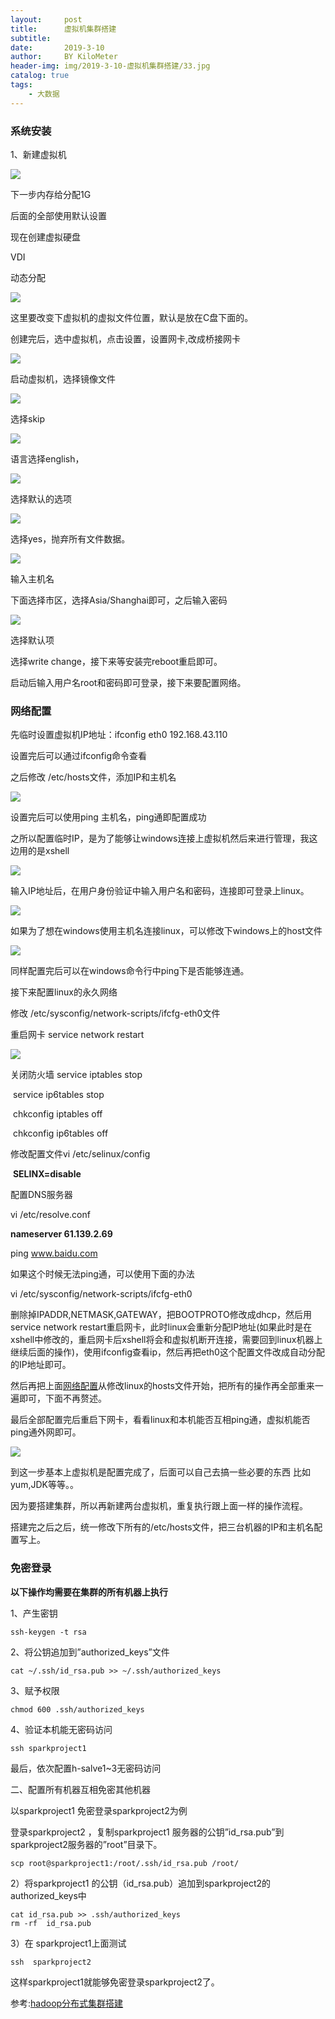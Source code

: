 ```yaml
---
layout:     post
title:      虚拟机集群搭建
subtitle:   
date:       2019-3-10
author:     BY KiloMeter
header-img: img/2019-3-10-虚拟机集群搭建/33.jpg
catalog: true
tags:
    - 大数据
---
```


### 系统安装

1、新建虚拟机

![](/img/2019-3-10-虚拟机集群搭建/创建虚拟机1.png)

下一步内存给分配1G

后面的全部使用默认设置

现在创建虚拟硬盘

VDI

动态分配

![](/img/2019-3-10-虚拟机集群搭建/创建虚拟机2.png)

这里要改变下虚拟机的虚拟文件位置，默认是放在C盘下面的。

创建完后，选中虚拟机，点击设置，设置网卡,改成桥接网卡

![](/img/2019-3-10-虚拟机集群搭建/修改网卡.png)

启动虚拟机，选择镜像文件

![](/img/2019-3-10-虚拟机集群搭建/选择镜像文件.png)

选择skip

![](/img/2019-3-10-虚拟机集群搭建/skip.png)

语言选择english，

![](/img/2019-3-10-虚拟机集群搭建/basic.png)

选择默认的选项

![](/img/2019-3-10-虚拟机集群搭建/抛弃所有数据.png)

选择yes，抛弃所有文件数据。

![](/img/2019-3-10-虚拟机集群搭建/输入主机名.png)

输入主机名

下面选择市区，选择Asia/Shanghai即可，之后输入密码

![](/img/2019-3-10-虚拟机集群搭建/默认项.png)

选择默认项

选择write change，接下来等安装完reboot重启即可。

启动后输入用户名root和密码即可登录，接下来要配置网络。

### <span id="network">网络配置</span>

先临时设置虚拟机IP地址：ifconfig eth0 192.168.43.110

设置完后可以通过ifconfig命令查看

之后修改 /etc/hosts文件，添加IP和主机名

![](/img/2019-3-10-虚拟机集群搭建/修改hosts文件.png)

设置完后可以使用ping 主机名，ping通即配置成功

之所以配置临时IP，是为了能够让windows连接上虚拟机然后来进行管理，我这边用的是xshell

![](/img/2019-3-10-虚拟机集群搭建/xshell连接.png)

输入IP地址后，在用户身份验证中输入用户名和密码，连接即可登录上linux。

![](/img/2019-3-10-虚拟机集群搭建/成功连接linux.png)

如果为了想在windows使用主机名连接linux，可以修改下windows上的host文件

![](/img/2019-3-10-虚拟机集群搭建/修改windowshost文件.png)

同样配置完后可以在windows命令行中ping下是否能够连通。

接下来配置linux的永久网络

修改 /etc/sysconfig/network-scripts/ifcfg-eth0文件

重启网卡 service network restart

![](/img/2019-3-10-虚拟机集群搭建/修改eth0文件.png)

关闭防火墙 service iptables stop

​                     service ip6tables stop

​                     chkconfig iptables off

​                     chkconfig ip6tables off

修改配置文件vi /etc/selinux/config  

​                        **SELINX=disable**

配置DNS服务器

vi /etc/resolve.conf

**nameserver 61.139.2.69**

ping www.baidu.com

如果这个时候无法ping通，可以使用下面的办法

vi /etc/sysconfig/network-scripts/ifcfg-eth0

删除掉IPADDR,NETMASK,GATEWAY，把BOOTPROTO修改成dhcp，然后用service network restart重启网卡，此时linux会重新分配IP地址(如果此时是在xshell中修改的，重启网卡后xshell将会和虚拟机断开连接，需要回到linux机器上继续后面的操作)，使用ifconfig查看ip，然后再把eth0这个配置文件改成自动分配的IP地址即可。

然后再把上面[网络配置](#network)从修改linux的hosts文件开始，把所有的操作再全部重来一遍即可，下面不再赘述。

最后全部配置完后重启下网卡，看看linux和本机能否互相ping通，虚拟机能否ping通外网即可。

![](/img/2019-3-10-虚拟机集群搭建/成功ping通外网.png)

到这一步基本上虚拟机是配置完成了，后面可以自己去搞一些必要的东西 比如yum,JDK等等。。

因为要搭建集群，所以再新建两台虚拟机，重复执行跟上面一样的操作流程。

搭建完之后之后，统一修改下所有的/etc/hosts文件，把三台机器的IP和主机名配置写上。

### 免密登录

**以下操作均需要在集群的所有机器上执行**

1、产生密钥

```shell
ssh-keygen -t rsa
```

2、将公钥追加到”authorized_keys”文件

```shell
cat ~/.ssh/id_rsa.pub >> ~/.ssh/authorized_keys
```

3、赋予权限

```shell
chmod 600 .ssh/authorized_keys
```

4、验证本机能无密码访问

```shell
ssh sparkproject1
```

最后，依次配置h-salve1~3无密码访问

二、配置所有机器互相免密其他机器

以sparkproject1 免密登录sparkproject2为例

登录sparkproject2 ，复制sparkproject1 服务器的公钥”id_rsa.pub”到sparkproject2服务器的”root”目录下。

```shell
scp root@sparkproject1:/root/.ssh/id_rsa.pub /root/
```

2）将sparkproject1 的公钥（id_rsa.pub）追加到sparkproject2的authorized_keys中

```shell
cat id_rsa.pub >> .ssh/authorized_keys
rm -rf  id_rsa.pub
```

3）在 sparkproject1上面测试

```shell
ssh  sparkproject2
```

这样sparkproject1就能够免密登录sparkproject2了。

参考:[hadoop分布式集群搭建](http://www.ityouknow.com/hadoop/2017/07/24/hadoop-cluster-setup.html)
